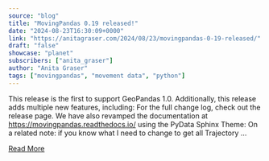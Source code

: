 ```yaml
---
source: "blog"
title: "MovingPandas 0.19 released!"
date: "2024-08-23T16:30:09+0000"
link: "https://anitagraser.com/2024/08/23/movingpandas-0-19-released/"
draft: "false"
showcase: "planet"
subscribers: ["anita_graser"]
author: "Anita Graser"
tags: ["movingpandas", "movement data", "python"]
---
```


This release is the first to support GeoPandas 1.0. Additionally, this release adds multiple new features, including: For the&#160;full change log, check out the release page. We have also revamped the documentation at https://movingpandas.readthedocs.io/ using the PyData Sphinx Theme: On a related note: if you know what I need to change to get all Trajectory &#8230;<p><a class="more-link" href="https://anitagraser.com/2024/08/23/movingpandas-0-19-released/">Read More</a></p>
